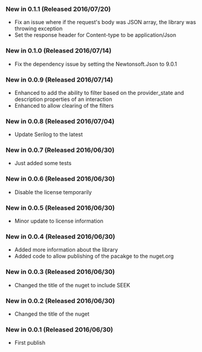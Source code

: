 ### New in 0.1.1 (Released 2016/07/20)
* Fix an issue where if the request's body was JSON array, the library was throwing exception
* Set the response header for Content-type to be application/Json

### New in 0.1.0 (Released 2016/07/14)
* Fix the dependency issue by setting the Newtonsoft.Json to 9.0.1

### New in 0.0.9 (Released 2016/07/14)
* Enhanced to add the ability to filter based on the provider_state and description properties of an interaction
* Enhanced to allow clearing of the filters

### New in 0.0.8 (Released 2016/07/04)
* Update Serilog to the latest

### New in 0.0.7 (Released 2016/06/30)
* Just added some tests

### New in 0.0.6 (Released 2016/06/30)
* Disable the license temporarily

### New in 0.0.5 (Released 2016/06/30)
* Minor update to license information

### New in 0.0.4 (Released 2016/06/30)
* Added more information about the library
* Added code to allow publishing of the pacakge to the nuget.org 

### New in 0.0.3 (Released 2016/06/30)
* Changed the title of the nuget to include SEEK

### New in 0.0.2 (Released 2016/06/30)
* Changed the title of the nuget

### New in 0.0.1 (Released 2016/06/30)
* First publish